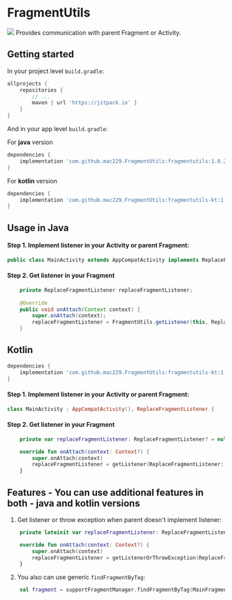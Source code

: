 # FragmentUtils
[![](https://jitpack.io/v/mac229/FragmentUtils.svg)](https://jitpack.io/#mac229/FragmentUtils)
Provides communication with parent Fragment or Activity.

## Getting started

In your project level `build.gradle`:

```groovy
allprojects {
    repositories {
        // ...
        maven { url 'https://jitpack.io' }
    }
}
```

And in your app level `build.gradle`:

For **java** version
```groovy
dependencies {
    implementation 'com.github.mac229.FragmentUtils:fragmentutils:1.0.2'
}
```
For **kotlin** version
```groovy
dependencies {
    implementation 'com.github.mac229.FragmentUtils:fragmentutils-kt:1.0.2'
}
```

## Usage in Java

#### Step 1. Implement listener in your Activity or parent Fragment:

```java
public class MainActivity extends AppCompatActivity implements ReplaceFragmentListener  {
```

#### Step 2. Get listener in your Fragment
```java
    private ReplaceFragmentListener replaceFragmentListener;
    
    @Override
    public void onAttach(Context context) {
        super.onAttach(context);
        replaceFragmentListener = FragmentUtils.getListener(this, ReplaceFragmentListener.class);
    }
```

## Kotlin

```groovy
dependencies {
    implementation 'com.github.mac229.FragmentUtils:fragmentutils-kt:1.0.2'
}
```

#### Step 1. Implement listener in your Activity or parent Fragment:

```kotlin
class MainActivity : AppCompatActivity(), ReplaceFragmentListener {
```

#### Step 2. Get listener in your Fragment
```kotlin
    private var replaceFragmentListener: ReplaceFragmentListener? = null

    override fun onAttach(context: Context?) {
        super.onAttach(context)
        replaceFragmentListener = getListener(ReplaceFragmentListener::class.java)
    }
```

## Features - You can use additional features in both - java and kotlin versions

1. Get listener or throw exception when parent doesn't implement listener:
```kotlin
    private lateinit var replaceFragmentListener: ReplaceFragmentListener

    override fun onAttach(context: Context?) {
        super.onAttach(context)
        replaceFragmentListener = getListenerOrThrowException(ReplaceFragmentListener::class.java)
    }
```

2. You also can use generic `findFragmentByTag`:
```kotlin
    val fragment = supportFragmentManager.findFragmentByTag(MainFragment::class.java, TAG)
```
